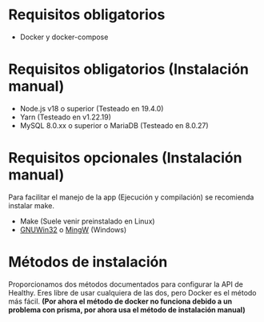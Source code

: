 # Requisitos obligatorios

- Docker y docker-compose

# Requisitos obligatorios (Instalación manual)

- Node.js v18 o superior (Testeado en 19.4.0)
- Yarn (Testeado en v1.22.19)
- MySQL 8.0.xx o superior o MariaDB (Testeado en 8.0.27)

# Requisitos opcionales (Instalación manual)

Para facilitar el manejo de la app (Ejecución y compilación) se recomienda instalar make.

- Make (Suele venir preinstalado en Linux)
- [GNUWin32](https://gnuwin32.sourceforge.net/install.html) o [MingW](https://www.ics.uci.edu/%7Epattis/common/handouts/mingweclipse/mingw.html) (Windows)

# Métodos de instalación

Proporcionamos dos métodos documentados para configurar la API de Healthy. Eres libre de usar cualquiera de las dos, pero Docker es el método más fácil.
**(Por ahora el método de docker no funciona debido a un problema con prisma, por ahora usa el método de instalación manual)**
